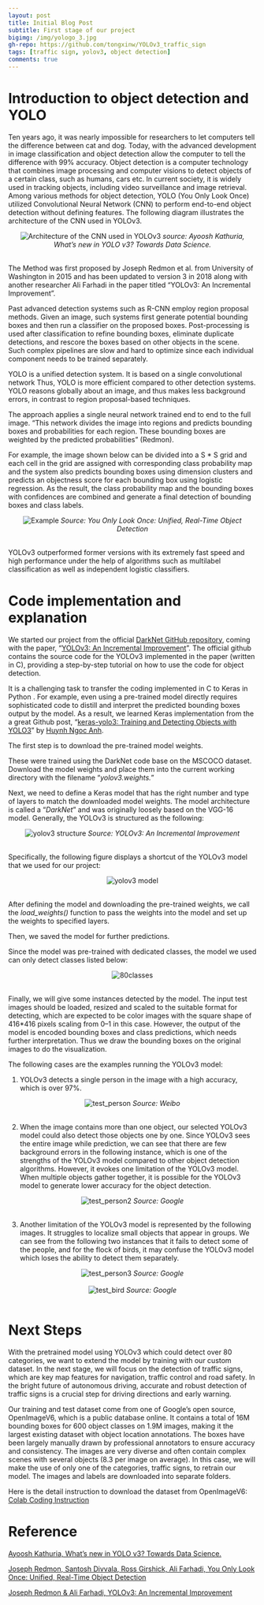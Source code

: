 ```yaml
---
layout: post
title: Initial Blog Post
subtitle: First stage of our project 
bigimg: /img/yologo_3.jpg
gh-repo: https://github.com/tongxinw/YOLOv3_traffic_sign
tags: [traffic sign, yolov3, object detection]
comments: true
---
```


# Introduction to object detection and YOLO

Ten years ago, it was nearly impossible for researchers to let computers tell the difference between cat and dog. Today, with the advanced development in image classification and object detection allow the computer to tell the difference with 99% accuracy. Object detection is a computer technology that combines image processing and computer visions to detect objects of a certain class, such as humans, cars etc. In current society, it is widely used in tracking objects, including video surveillance and image retrieval. Among various methods for object detection, YOLO (You Only Look Once) utilized Convolutional Neural Network (CNN) to perform end-to-end object detection without defining features.
The following diagram illustrates the architecture of the CNN used in YOLOv3.

<div style="text-align:center;">
  <img src="https://miro.medium.com/max/1400/0*QW4v12jc29S6fmAt" alt="Architecture of the CNN used in YOLOv3">
  <em>source: Ayoosh Kathuria, What’s new in YOLO v3? Towards Data Science.</em>
</div>
<br/>

The Method was first proposed by Joseph Redmon et al. from University of Washington in 2015 and has been updated to version 3 in 2018 along with another researcher Ali Farhadi in the paper titled “YOLOv3: An Incremental Improvement”.

Past advanced detection systems such as R-CNN employ region proposal methods. Given an image, such systems first generate potential bounding boxes and then run a classifier on the proposed boxes. Post-processing is used after classification to refine bounding boxes, eliminate duplicate detections, and rescore the boxes based on other objects in the scene. Such complex pipelines are slow and hard to optimize since each individual component needs to be trained separately.

YOLO is a unified detection system. It is based on a single convolutional network Thus, YOLO is more efficient compared to other detection systems. YOLO reasons globally about an image, and thus makes less background errors, in contrast to region proposal-based techniques.

The approach applies a single neural network trained end to end to the full image. “This network divides the image into regions and predicts bounding boxes and probabilities for each region. These bounding boxes are weighted by the predicted probabilities” (Redmon).

For example, the image shown below can be divided into a S * S grid and each cell in the grid are assigned with corresponding class probability map and the system also predicts bounding boxes using dimension clusters and predicts an objectness score for each bounding box using logistic regression. As the result, the class probability map and the bounding boxes with confidences are combined and generate a final detection of bounding boxes and class labels.

<div style="text-align:center;">
  <img src="https://miro.medium.com/max/1400/1*8eGPJMRdeHxxFKV6grSbpw.png" alt="Example">
  <em>Source: You Only Look Once: Unified, Real-Time Object Detection</em>
</div>
<br/>

YOLOv3 outperformed former versions with its extremely fast speed and high performance under the help of algorithms such as multilabel classification as well as independent logistic classifiers.

# Code implementation and explanation

We started our project from the official [DarkNet GitHub repository](https://github.com/pjreddie/darknet), coming with the paper, “[YOLOv3: An Incremental Improvement](https://arxiv.org/abs/1804.02767)”. The official github contains the source code for the YOLOv3 implemented in the paper (written in C), providing a step-by-step tutorial on how to use the code for object detection.

It is a challenging task to transfer the coding implemented in C to Keras in Python . For example, even using a pre-trained model directly requires sophisticated code to distill and interpret the predicted bounding boxes output by the model. As a result, we learned Keras implementation from the a great Github post, “[keras-yolo3: Training and Detecting Objects with YOLO3](https://github.com/experiencor/keras-yolo3)” by [Huynh Ngoc Anh](https://www.linkedin.com/in/ngoca/).

The first step is to download the pre-trained model weights.

These were trained using the DarkNet code base on the MSCOCO dataset. Download the model weights and place them into the current working directory with the filename “*yolov3.weights.*”

Next, we need to define a Keras model that has the right number and type of layers to match the downloaded model weights. The model architecture is called a “*DarkNet*” and was originally loosely based on the VGG-16 model. Generally, the YOLOv3 is structured as the following:

<div style="text-align:center;">
  <img src="https://miro.medium.com/max/1064/1*KFtyQ2qSchYegpc9tWnCJQ.png" alt="yolov3 structure">
  <em>Source: YOLOv3: An Incremental Improvement</em>
</div>
<br/>


Specifically, the following figure displays a shortcut of the YOLOv3 model that we used for our project:

<div style="text-align:center;">
  <img src="https://miro.medium.com/max/932/1*Y_jSVCd0q4sCskBPXKidfw.png" alt="yolov3 model">
</div>
<br/>

After defining the model and downloading the pre-trained weights, we call the *load_weights()* function to pass the weights into the model and set up the weights to specified layers.

Then, we saved the model for further predictions.

Since the model was pre-trained with dedicated classes, the model we used can only detect classes listed below:

<div style="text-align:center;">
  <img src="https://miro.medium.com/max/1400/1*W0NSAZCU-AocR-ZwNHdoWQ.png" alt="80classes">
</div>
<br/>

Finally, we will give some instances detected by the model. The input test images should be loaded, resized and scaled to the suitable format for detecting, which are expected to be color images with the square shape of 416*416 pixels scaling from 0–1 in this case. However, the output of the model is encoded bounding boxes and class predictions, which needs further interpretation. Thus we draw the bounding boxes on the original images to do the visualization.

The following cases are the examples running the YOLOv3 model:

1. YOLOv3 detects a single person in the image with a high accuracy, which is over 97%.

<div style="text-align:center;">
  <img src="https://miro.medium.com/max/840/1*6fwuESAW2eK6GDQn3bip5Q.png" alt="test_person">
  <em>Source: Weibo</em>
</div>
<br/>

2. When the image contains more than one object, our selected YOLOv3 model could also detect those objects one by one. Since YOLOv3 sees the entire image while prediction, we can see that there are few background errors in the following instance, which is one of the strengths of the YOLOv3 model compared to other object detection algorithms. However, it evokes one limitation of the YOLOv3 model. When multiple objects gather together, it is possible for the YOLOv3 model to generate lower accuracy for the object detection.

<div style="text-align:center;">
  <img src="https://miro.medium.com/max/1400/1*5_KgxbyOfJpD0_bPrUNAsg.png" alt="test_person2">
  <em>Source: Google</em>
</div>
<br/>

3. Another limitation of the YOLOv3 model is represented by the following images. It struggles to localize small objects that appear in groups. We can see from the following two instances that it fails to detect some of the people, and for the flock of birds, it may confuse the YOLOv3 model which loses the ability to detect them separately.

<div style="text-align:center;">
  <img src="https://miro.medium.com/max/864/1*lWt0mJ7ZVyAFtc6lpoZ2Eg.png" alt="test_person3">
  <em>Source: Google</em>
</div>
<br/>

<div style="text-align:center;">
  <img src="https://miro.medium.com/max/1400/1*V83j6qZ4YdotJD32r4mB9A.png" alt="test_bird">
  <em>Source: Google</em>
</div>
<br/>

# Next Steps

With the pretrained model using YOLOv3 which could detect over 80 categories, we want to extend the model by training with our custom dataset. In the next stage, we will focus on the detection of traffic signs, which are key map features for navigation, traffic control and road safety. In the bright future of autonomous driving, accurate and robust detection of traffic signs is a crucial step for driving directions and early warning.

Our training and test dataset come from one of Google’s open source, OpenImageV6, which is a public database online. It contains a total of 16M bounding boxes for 600 object classes on 1.9M images, making it the largest existing dataset with object location annotations. The boxes have been largely manually drawn by professional annotators to ensure accuracy and consistency. The images are very diverse and often contain complex scenes with several objects (8.3 per image on average). In this case, we will make the use of only one of the categories, traffic signs, to retrain our model. The images and labels are downloaded into separate folders.

Here is the detail instruction to download the dataset from OpenImageV6: [Colab Coding Instruction](https://colab.research.google.com/drive/1oJ8tI2ghtj7U0gc67Fl_HltzQYarfix1)

# Reference
[Ayoosh Kathuria, What’s new in YOLO v3? Towards Data Science.](https://towardsdatascience.com/yolo-v3-object-detection-53fb7d3bfe6b)

[Joseph Redmon, Santosh Divvala, Ross Girshick, Ali Farhadi, You Only Look Once: Unified, Real-Time Object Detection](https://arxiv.org/abs/1506.02640)

[Joseph Redmon & Ali Farhadi, YOLOv3: An Incremental Improvement](https://arxiv.org/pdf/1804.02767.pdf)


